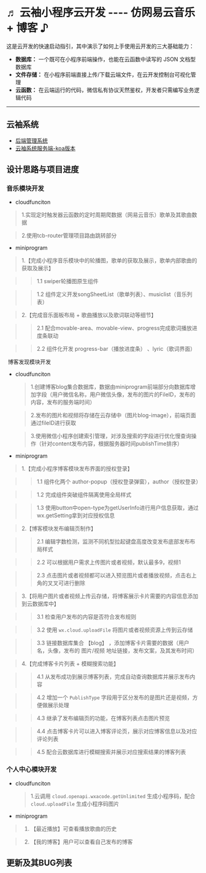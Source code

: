 # ♬ 云袖小程序云开发 ---- 仿网易云音乐 + 博客 ♪

这是云开发的快速启动指引，其中演示了如何上手使用云开发的三大基础能力：

- **数据库：** 一个既可在小程序前端操作，也能在云函数中读写的 JSON 文档型数据库
- **文件存储：** 在小程序前端直接上传/下载云端文件，在云开发控制台可视化管理
- **云函数：** 在云端运行的代码，微信私有协议天然鉴权，开发者只需编写业务逻辑代码

------

## 云袖系统

- [后端管理系统](https://github.com/Jasonzhi123/yunxiu-management-system_vue)
- [云袖系统服务端-koa版本](https://github.com/Jasonzhi123/yunxiu-system-koa)

##  设计思路与项目进度

### 	音乐模块开发

- cloudfunciton

> 1.实现定时触发器云函数的定时周期爬数据（网易云音乐）歌单及其歌曲数据

> 2.使用tcb-router管理项目路由跳转部分

- miniprogram

> 1.【完成小程序音乐模块中的轮播图，歌单的获取及展示，歌单内部歌曲的获取及展示】

> > 1.1 swiper轮播图原生组件

> > 1.2 组件定义开发songSheetList（歌单列表）、musiclist（音乐列表） 

> 2.【完成音乐面板布局 + 歌曲播放以及歌词联动等细节】

> > 2.1 配合movable-area、movable-view、progress完成歌词播放进度条联动

> > 2.2 组件化开发 progress-bar（播放进度条） 、lyric（歌词界面）

​	博客发现模块开发

- cloudfunciton

  > 1.创建博客blog集合数据库，数据由miniprogram前端部分向数据库增加字段（用户微信名称，用户微信头像，发布的图片的FileID，发布的内容，发布的服务端时间）

  > 2.发布的图片和视频将存储在云存储中（图片blog-image），前端页面通过fileID进行获取

  > 3.使用微信小程序创建索引管理，对涉及搜索的字段进行优化慢查询操作（针对content发布内容，根据服务器时间publishTime排序）

- miniprogram

> 1.【完成小程序博客模块发布界面的授权登录】

> > 1.1 组件化两个 author-popup（授权登录弹窗），author（授权登录）

> > 1.2 完成组件突破组件隔离使用全局样式

> > 1.3 使用button中open-type为getUserInfo进行用户信息获取，通过wx.getSetting拿到对应授权信息

> 2.【博客模块发布编辑页制作】

> > 2.1 编辑字数检测，监测不同机型拉起键盘高度改变发布底部发布布局样式

> > 2.2 可以根据用户需求上传图片或者视频，默认最多9，视频1

> > 2.3 点击图片或者视频都可以进入预览图片或者播放视频，点击右上角的叉叉可进行删除

> 3.【将用户图片或者视频上传云存储，将博客展示卡片需要的内容信息添加到云数据库中】

> > 3.1 检查用户发布的内容是否符合发布规则

> > 3.2 使用 `wx.cloud.uploadFile` 将图片或者视频资源上传到云存储

> > 3.3 链接数据库集合 【blog】 ，添加博客卡片需要的数据（用户名，头像，发布的 图片/视频 地址链接，发布文案，及其发布时间）

> 4.【完成博客卡片列表 + 模糊搜索功能】

> > 4.1 从发布成功到展示博客列表，完成自动查询数据库并展示发布内容

> > 4.2 增加一个 `PublishType` 字段用于区分发布的是图片还是视频，方便做展示处理

> > 4.3 继承了发布编辑页的功能，在博客列表点击图片预览

> > 4.4 点击博客卡片可以进入博客评论页，展示对应博客信息以及对应评论列表

> > 4.5 配合云数据库进行模糊搜索并展示对应搜索结果的博客列表

###  个人中心模块开发

- cloudfunciton

  > 1.云调用 `cloud.openapi.wxacode.getUnlimited` 生成小程序码，配合 `cloud.uploadFile` 生成小程序码图片

-  miniprogram

> 1. 【最近播放】可查看播放歌曲的历史

> 2. 【我的博客】用户可以查看自己发布的博客

## 更新及其BUG列表
